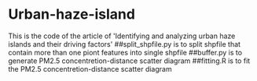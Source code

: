 # Urban-haze-island
This is the code of the article of 'Identifying and analyzing urban haze islands and their driving factors'
##split_shpfile.py is to split shpfile that contain more than one piont features into single shpfile
##buffer.py is to generate PM2.5 concentretion-distance scatter diagram
##fitting.R is to fit the PM2.5 concentretion-distance scatter diagram
